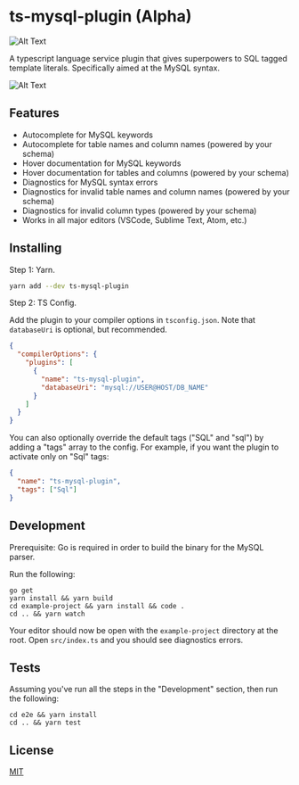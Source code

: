 # ts-mysql-plugin (Alpha)

![Alt Text](https://github.com/segmentio/ts-mysql-plugin/workflows/CI/badge.svg)

A typescript language service plugin that gives superpowers to SQL tagged template literals. Specifically aimed at the MySQL syntax.

![Alt Text](https://github.com/segmentio/ts-mysql-plugin/raw/master/.github/demo.gif)

## Features

- Autocomplete for MySQL keywords
- Autocomplete for table names and column names (powered by your schema)
- Hover documentation for MySQL keywords
- Hover documentation for tables and columns (powered by your schema)
- Diagnostics for MySQL syntax errors
- Diagnostics for invalid table names and column names (powered by your schema)
- Diagnostics for invalid column types (powered by your schema)
- Works in all major editors (VSCode, Sublime Text, Atom, etc.)

## Installing

Step 1: Yarn.

```sh
yarn add --dev ts-mysql-plugin
```

Step 2: TS Config.

Add the plugin to your compiler options in `tsconfig.json`. Note that `databaseUri` is optional, but recommended.

```json
{
  "compilerOptions": {
    "plugins": [
      {
        "name": "ts-mysql-plugin",
        "databaseUri": "mysql://USER@HOST/DB_NAME"
      }
    ]
  }
}
```

You can also optionally override the default tags ("SQL" and "sql") by adding a "tags" array to the config. For example, if you want the plugin to activate only on "Sql" tags:

```json
{
  "name": "ts-mysql-plugin",
  "tags": ["Sql"]
}
```

## Development

Prerequisite: Go is required in order to build the binary for the MySQL parser.

Run the following:

```shell
go get
yarn install && yarn build
cd example-project && yarn install && code .
cd .. && yarn watch
```

Your editor should now be open with the `example-project` directory at the root. Open `src/index.ts` and you should see diagnostics errors.

## Tests

Assuming you've run all the steps in the "Development" section, then run the following:

```shell
cd e2e && yarn install
cd .. && yarn test
```

## License

[MIT](https://tldrlegal.com/license/mit-license)
